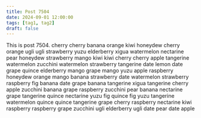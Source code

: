 ```yaml
---
title: Post 7504
date: 2024-09-01 12:00:00
tags: [tag1, tag2]
draft: false
---
```

This is post 7504.
cherry
cherry
banana
orange
kiwi
honeydew
cherry
orange
ugli
ugli
strawberry
yuzu
elderberry
xigua
watermelon
nectarine
pear
honeydew
strawberry
mango
kiwi
kiwi
cherry
cherry
apple
tangerine
watermelon
zucchini
watermelon
strawberry
tangerine
date
lemon
date
grape
quince
elderberry
mango
grape
mango
yuzu
apple
raspberry
honeydew
orange
mango
banana
strawberry
date
watermelon
strawberry
raspberry
fig
banana
date
grape
banana
tangerine
xigua
tangerine
cherry
apple
zucchini
banana
grape
raspberry
zucchini
pear
banana
nectarine
grape
tangerine
quince
nectarine
yuzu
fig
quince
fig
yuzu
tangerine
watermelon
quince
quince
tangerine
grape
cherry
raspberry
nectarine
kiwi
raspberry
raspberry
grape
zucchini
ugli
elderberry
ugli
date
pear
date
apple
